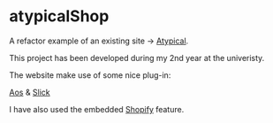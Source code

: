 # atypicalShop

A refactor example of an existing site -> [Atypical](https://www.atypical.it/).

This project has been developed during my 2nd year at the univeristy. 

The website make use of some nice plug-in:

[Aos](https://michalsnik.github.io/aos/) & [Slick](https://kenwheeler.github.io/slick/)

I have also used the embedded [Shopify](https://www.shopify.co.uk/free-trial?term=shopify&Network=Search&SiteTarget=&mt=e&adid=328328049569&adpos=1t1&CampaignId=1681994799&branded_enterprise=1&BOID=brand&gclid=CjwKCAjwwtTmBRBqEiwA-b6c_3UF3j-HxTr_ERCPDq5aJkNPUrAUtPGlSijPthjJ_jvHouIJZCO2XhoCgXgQAvD_BwE) feature. 
